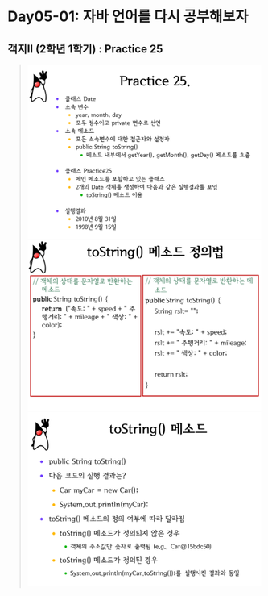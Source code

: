 # Day05-01: 자바 언어를 다시 공부해보자
## 객지II (2학년 1학기) : Practice 25
> ![img.png](img.png)
> ![img_1.png](img_1.png)
> ![img_2.png](img_2.png)